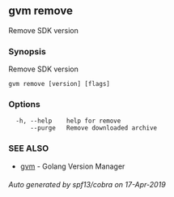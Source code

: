 ## gvm remove

Remove SDK version

### Synopsis

Remove SDK version

```
gvm remove [version] [flags]
```

### Options

```
  -h, --help    help for remove
      --purge   Remove downloaded archive
```

### SEE ALSO

* [gvm](gvm.md)	 - Golang Version Manager

###### Auto generated by spf13/cobra on 17-Apr-2019
